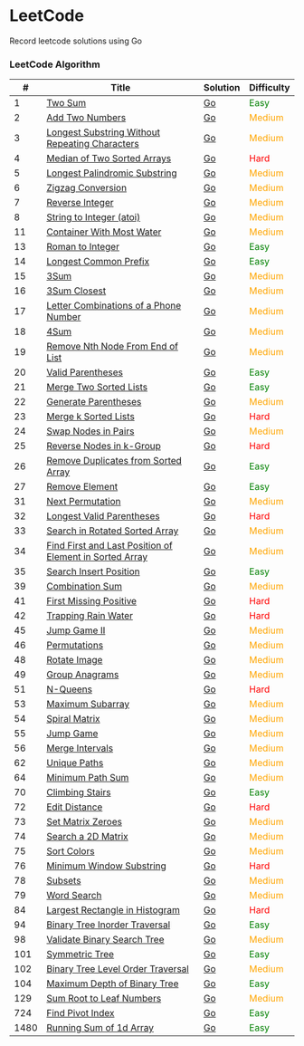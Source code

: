 # LeetCode

Record leetcode solutions using Go

### LeetCode Algorithm

| #    | Title                                                                                                                                            | Solution                                                                                                        | Difficulty                       |
|------|--------------------------------------------------------------------------------------------------------------------------------------------------|-----------------------------------------------------------------------------------------------------------------|----------------------------------|
| 1    | [Two Sum](https://leetcode.cn/problems/two-sum/)                                                                                                 | [Go](./alg/go/twoSum/twoSum.go)                                                                                 | <font color=green>Easy</font>    |
| 2    | [Add Two Numbers](https://leetcode.cn/problems/add-two-numbers/)                                                                                 | [Go](./alg/go/addTwoNumbers/addTwoNumbers.go)                                                                   | <font color=orange>Medium</font> |
| 3    | [Longest Substring Without Repeating Characters](https://leetcode.cn/problems/longest-substring-without-repeating-characters/)                   | [Go](./alg/go/longestSubstringWithoutRepeatingCharacters/longestSubstringWithoutRepeatingCharacters.go)         | <font color=orange>Medium</font> |
| 4    | [Median of Two Sorted Arrays](https://leetcode.cn/problems/median-of-two-sorted-arrays/)                                                         | [Go](./alg/go/medianOfTwoSortedArrays/medianOfTwoSortedArrays.go)                                               | <font color=red>Hard</font>      |
| 5    | [Longest Palindromic Substring](https://leetcode.cn/problems/longest-palindromic-substring/)                                                     | [Go](./alg/go/longestPalindromicSubstring/longestPalindromicSubstring.2.go)                                     | <font color=orange>Medium</font> |
| 6    | [Zigzag Conversion](https://leetcode.cn/problems/zigzag-conversion/)                                                                             | [Go](./alg/go/zigzagConversion/zigzagConversion.go)                                                             | <font color=orange>Medium</font> |
| 7    | [Reverse Integer](https://leetcode.cn/problems/reverse-integer/)                                                                                 | [Go](./alg/go/reverseInteger/reverseInteger.go)                                                                 | <font color=orange>Medium</font> |
| 8    | [String to Integer (atoi)](https://leetcode.cn/problems/string-to-integer-atoi/)                                                                 | [Go](./alg/go/stringToIntegerAtoi/stringToIntegerAtoi.go)                                                       | <font color=orange>Medium</font> |
| 11   | [Container With Most Water](https://leetcode.cn/problems/container-with-most-water/)                                                             | [Go](./alg/go/containerWithMostWater/containerWithMostWater.go)                                                 | <font color=orange>Medium</font> |
| 13   | [Roman to Integer](https://leetcode.cn/problems/roman-to-integer/)                                                                               | [Go](./alg/go/romanToInteger/romanToInteger2.go)                                                                | <font color=green>Easy</font>    |
| 14   | [Longest Common Prefix](https://leetcode.cn/problems/longest-common-prefix/)                                                                     | [Go](./alg/go/longestCommonPrefix/longestCommonPrefix2.go)                                                      | <font color=green>Easy</font>    |
| 15   | [3Sum](https://leetcode.cn/problems/3sum/)                                                                                                       | [Go](./alg/go/3Sum/3Sum.go)                                                                                     | <font color=orange>Medium</font> |
| 16   | [3Sum Closest](https://leetcode.cn/problems/3sum-closest/)                                                                                       | [Go](./alg/go/3sumClosest/3sumClosest.go)                                                                       | <font color=orange>Medium</font> |
| 17   | [Letter Combinations of a Phone Number](https://leetcode.cn/problems/letter-combinations-of-a-phone-number/)                                     | [Go](./alg/go/letterCombinationsOfAPhoneNumber/letterCombinationsOfAPhoneNumber2.go)                            | <font color=orange>Medium</font> |
| 18   | [4Sum](https://leetcode.cn/problems/4sum/)                                                                                                       | [Go](./alg/go/4sum/4sum.go)                                                                                     | <font color=orange>Medium</font> |
| 19   | [Remove Nth Node From End of List](https://leetcode.cn/problems/remove-nth-node-from-end-of-list/)                                               | [Go](./alg/go/removeNthNodeFromEndOfList/removeNthNodeFromEndOfList.go)                                         | <font color=orange>Medium</font> |
| 20   | [Valid Parentheses](https://leetcode.cn/problems/valid-parentheses/)                                                                             | [Go](./alg/go/validParentheses/validParentheses.go)                                                             | <font color=green>Easy</font>    |
| 21   | [Merge Two Sorted Lists](https://leetcode.cn/problems/merge-two-sorted-lists/)                                                                   | [Go](./alg/go/mergeTwoSortedLists/mergeTwoSortedLists.go)                                                       | <font color=green>Easy</font>    |
| 22   | [Generate Parentheses](https://leetcode.cn/problems/generate-parentheses/)                                                                       | [Go](./alg/go/generateParentheses/generateParentheses.go)                                                       | <font color=orange>Medium</font> |
| 23   | [Merge k Sorted Lists](https://leetcode.cn/problems/merge-k-sorted-lists/)                                                                       | [Go](./alg/go/mergeKSortedLists/mergeKSortedLists.go)                                                           | <font color=red>Hard</font>      |
| 24   | [Swap Nodes in Pairs](https://leetcode.cn/problems/swap-nodes-in-pairs/)                                                                         | [Go](./alg/go/swapNodesInPairs/swapNodesInPairs.go)                                                             | <font color=orange>Medium</font> |
| 25   | [Reverse Nodes in k-Group](https://leetcode.cn/problems/reverse-nodes-in-k-group/)                                                               | [Go](./alg/go/reverseNodesInKGroup/reverseNodesInKGroup.go)                                                     | <font color=red>Hard</font>      |
| 26   | [Remove Duplicates from Sorted Array](https://leetcode.cn/problems/remove-duplicates-from-sorted-array/)                                         | [Go](./alg/go/removeDuplicatesFromSortedArray/removeDuplicatesFromSortedArray2.go)                              | <font color=green>Easy</font>    |
| 27   | [Remove Element](https://leetcode.cn/problems/remove-element/)                                                                                   | [Go](./alg/go/removeElement/removeElement.go)                                                                   | <font color=green>Easy</font>    |
| 31   | [Next Permutation](https://leetcode.cn/problems/next-permutation/)                                                                               | [Go](./alg/go/nextPermutation/nextPermutation.go)                                                               | <font color=orange>Medium</font> |
| 32   | [Longest Valid Parentheses](https://leetcode.cn/problems/longest-valid-parentheses/)                                                             | [Go](./alg/go/longestValidParentheses/longestValidParentheses.go)                                               | <font color=red>Hard</font>      |
| 33   | [Search in Rotated Sorted Array](https://leetcode.cn/problems/search-in-rotated-sorted-array/)                                                   | [Go](./alg/go/searchInRotatedSortedArray/searchInRotatedSortedArray.go)                                         | <font color=orange>Medium</font> |
| 34   | [Find First and Last Position of Element in Sorted Array](https://leetcode.cn/problems/find-first-and-last-position-of-element-in-sorted-array/) | [Go](./alg/go/findFirstAndLastPositionOfElementInSortedArray/findFirstAndLastPositionOfElementInSortedArray.go) | <font color=orange>Medium</font> |
| 35   | [Search Insert Position](https://leetcode.cn/problems/search-insert-position/)                                                                   | [Go](./alg/go/searchInsertPosition/searchInsertPosition.go)                                                     | <font color=green>Easy</font>    |
| 39   | [Combination Sum](https://leetcode.cn/problems/combination-sum/)                                                                                 | [Go](./alg/go/combinationSum/combinationSum.go)                                                                 | <font color=orange>Medium</font> |
| 41   | [First Missing Positive](https://leetcode.cn/problems/first-missing-positive/)                                                                   | [Go](./alg/go/firstMissingPositive/firstMissingPositive.go)                                                     | <font color=red>Hard</font>      |
| 42   | [Trapping Rain Water](https://leetcode.cn/problems/trapping-rain-water/)                                                                         | [Go](./alg/go/trappingRainWater/trappingRainWater.go)                                                           | <font color=red>Hard</font>      |
| 45   | [Jump Game II](https://leetcode.cn/problems/jump-game-ii/)                                                                                       | [Go](./alg/go/jumpGameIi/jumpGameIi.go)                                                                         | <font color=orange>Medium</font> |
| 46   | [Permutations](https://leetcode.cn/problems/permutations/)                                                                                       | [Go](./alg/go/permutations/permutations.go)                                                                     | <font color=orange>Medium</font> |
| 48   | [Rotate Image](https://leetcode.cn/problems/rotate-image/)                                                                                       | [Go](./alg/go/rotateImage/rotateImage.go)                                                                       | <font color=orange>Medium</font> |
| 49   | [Group Anagrams](https://leetcode.cn/problems/group-anagrams/)                                                                                   | [Go](./alg/go/groupAnagrams/groupAnagrams.go)                                                                   | <font color=orange>Medium</font> |
| 51   | [N-Queens](https://leetcode.cn/problems/n-queens/)                                                                                               | [Go](./alg/go/nQueens/nQueens.go)                                                                               | <font color=red>Hard</font>      |
| 53   | [Maximum Subarray](https://leetcode.cn/problems/maximum-subarray/)                                                                               | [Go](./alg/go/maximumSubarray/maximumSubarray.go)                                                               | <font color=orange>Medium</font> |
| 54   | [Spiral Matrix](https://leetcode.cn/problems/spiral-matrix/)                                                                                     | [Go](./alg/go/spiralMatrix/spiralMatrix.go)                                                                     | <font color=orange>Medium</font> |
| 55   | [Jump Game](https://leetcode.cn/problems/jump-game/)                                                                                             | [Go](./alg/go/jumpGame/jumpGame.go)                                                                             | <font color=orange>Medium</font> |
| 56   | [Merge Intervals](https://leetcode.cn/problems/merge-intervals/)                                                                                 | [Go](./alg/go/mergeIntervals/mergeIntervals2.go)                                                                | <font color=orange>Medium</font> |
| 62   | [Unique Paths](https://leetcode.cn/problems/unique-paths/)                                                                                       | [Go](./alg/go/uniquePaths/uniquePaths.go)                                                                       | <font color=orange>Medium</font> |
| 64   | [Minimum Path Sum](https://leetcode.cn/problems/minimum-path-sum/)                                                                               | [Go](./alg/go/minimumPathSum/minimumPathSum.go)                                                                 | <font color=orange>Medium</font> |
| 70   | [Climbing Stairs](https://leetcode.cn/problems/climbing-stairs/)                                                                                 | [Go](./alg/go/climbingStairs/climbingStairs.go)                                                                 | <font color=green>Easy</font>    |
| 72   | [Edit Distance](https://leetcode.cn/problems/edit-distance/)                                                                                     | [Go](./alg/go/editDistance/editDistance.go)                                                                     | <font color=red>Hard</font>      |
| 73   | [Set Matrix Zeroes](https://leetcode.cn/problems/set-matrix-zeroes/)                                                                             | [Go](./alg/go/setMatrixZeroes/setMatrixZeroes.go)                                                               | <font color=orange>Medium</font> |
| 74   | [Search a 2D Matrix](https://leetcode.cn/problems/search-a-2d-matrix/)                                                                           | [Go](./alg/go/searchA2DMatrix/searchA2DMatrix.go)                                                               | <font color=orange>Medium</font> |
| 75   | [Sort Colors](https://leetcode.cn/problems/sort-colors/)                                                                                         | [Go](./alg/go/sortColors/sortColors.go)                                                                         | <font color=orange>Medium</font> |
| 76   | [Minimum Window Substring](https://leetcode.cn/problems/minimum-window-substring/)                                                               | [Go](./alg/go/minimumWindowSubstring/minimumWindowSubstring.go)                                                 | <font color=red>Hard</font>      |
| 78   | [Subsets](https://leetcode.cn/problems/subsets/)                                                                                                 | [Go](./alg/go/subsets/subsets.go)                                                                               | <font color=orange>Medium</font> |
| 79   | [Word Search](https://leetcode.cn/problems/word-search/)                                                                                         | [Go](./alg/go/wordSearch/wordSearch.go)                                                                         | <font color=orange>Medium</font> |
| 84   | [Largest Rectangle in Histogram](https://leetcode.cn/problems/largest-rectangle-in-histogram/)                                                   | [Go](./alg/go/largestRectangleInHistogram/largestRectangleInHistogram.go)                                       | <font color=red>Hard</font>      |
| 94   | [Binary Tree Inorder Traversal](https://leetcode.cn/problems/binary-tree-inorder-traversal/)                                                     | [Go](./alg/go/binaryTreeInorderTraversal/binaryTreeInorderTraversal.go)                                         | <font color=green>Easy</font>    |
| 98   | [Validate Binary Search Tree](https://leetcode.cn/problems/validate-binary-search-tree/)                                                         | [Go](./alg/go/validateBinarySearchTree/validateBinarySearchTree.go)                                             | <font color=orange>Medium</font> |
| 101  | [Symmetric Tree](https://leetcode.cn/problems/symmetric-tree/)                                                                                   | [Go](./alg/go/symmetricTree/symmetricTree.go)                                                                   | <font color=green>Easy</font>    |
| 102  | [Binary Tree Level Order Traversal](https://leetcode.cn/problems/binary-tree-level-order-traversal/)                                             | [Go](./alg/go/binaryTreeLevelOrderTraversal/binaryTreeLevelOrderTraversal.go)                                   | <font color=orange>Medium</font> |
| 104  | [Maximum Depth of Binary Tree](https://leetcode.cn/problems/maximum-depth-of-binary-tree/)                                                       | [Go](./alg/go/maximumDepthOfBinaryTree/maximumDepthOfBinaryTree.go)                                             | <font color=green>Easy</font>    |
| 129  | [Sum Root to Leaf Numbers](https://leetcode.cn/problems/sum-root-to-leaf-numbers/)                                                               | [Go](./alg/go/sumRootToLeafNumbers/sumRootToLeafNumbers.go)                                                     | <font color=orange>Medium</font> |
| 724  | [Find Pivot Index](https://leetcode.cn/problems/find-pivot-index/)                                                                               | [Go](./alg/go/findPivotIndex/findPivotIndex.go)                                                                 | <font color=green>Easy</font>    |
| 1480 | [Running Sum of 1d Array](https://leetcode.cn/problems/running-sum-of-1d-array/)                                                                 | [Go](./alg/go/runningSumOf1DArray/runningSumOf1DArray.go)                                                       | <font color=green>Easy</font>    |
